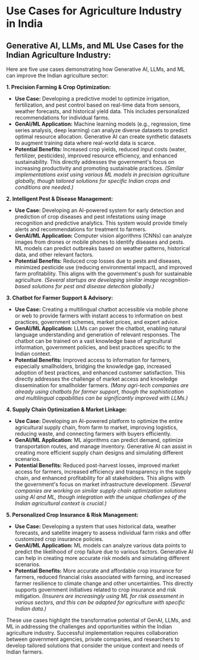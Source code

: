 # Use Cases for Agriculture Industry in India

## Generative AI, LLMs, and ML Use Cases for the Indian Agriculture Industry:

Here are five use cases demonstrating how Generative AI, LLMs, and ML can improve the Indian agriculture sector:

**1. Precision Farming & Crop Optimization:**

* **Use Case:**  Developing a predictive model to optimize irrigation, fertilization, and pest control based on real-time data from sensors, weather forecasts, and historical yield data.  This includes personalized recommendations for individual farms.
* **GenAI/ML Application:**  Machine learning models (e.g., regression, time series analysis, deep learning) can analyze diverse datasets to predict optimal resource allocation. Generative AI can create synthetic datasets to augment training data where real-world data is scarce.
* **Potential Benefits:** Increased crop yields, reduced input costs (water, fertilizer, pesticides), improved resource efficiency, and enhanced sustainability.  This directly addresses the government's focus on increasing productivity and promoting sustainable practices.  *(Similar implementations exist using various ML models in precision agriculture globally, though tailored solutions for specific Indian crops and conditions are needed.)*


**2. Intelligent Pest & Disease Management:**

* **Use Case:**  Developing an AI-powered system for early detection and prediction of crop diseases and pest infestations using image recognition and predictive analytics. This system would provide timely alerts and recommendations for treatment to farmers.
* **GenAI/ML Application:**  Computer vision algorithms (CNNs) can analyze images from drones or mobile phones to identify diseases and pests.  ML models can predict outbreaks based on weather patterns, historical data, and other relevant factors.
* **Potential Benefits:** Reduced crop losses due to pests and diseases, minimized pesticide use (reducing environmental impact), and improved farm profitability.  This aligns with the government's push for sustainable agriculture. *(Several startups are developing similar image recognition-based solutions for pest and disease detection globally.)*


**3. Chatbot for Farmer Support & Advisory:**

* **Use Case:**  Creating a multilingual chatbot accessible via mobile phone or web to provide farmers with instant access to information on best practices, government schemes, market prices, and expert advice.
* **GenAI/ML Application:**  LLMs can power the chatbot, enabling natural language understanding and generation of relevant responses.  The chatbot can be trained on a vast knowledge base of agricultural information, government policies, and best practices specific to the Indian context.
* **Potential Benefits:** Improved access to information for farmers, especially smallholders, bridging the knowledge gap, increased adoption of best practices, and enhanced customer satisfaction. This directly addresses the challenge of market access and knowledge dissemination for smallholder farmers. *(Many agri-tech companies are already using chatbots for farmer support, though the sophistication and multilingual capabilities can be significantly improved with LLMs.)*


**4. Supply Chain Optimization & Market Linkage:**

* **Use Case:**  Developing an AI-powered platform to optimize the entire agricultural supply chain, from farm to market, improving logistics, reducing waste, and connecting farmers with buyers efficiently.
* **GenAI/ML Application:**  ML algorithms can predict demand, optimize transportation routes, and manage inventory.  Generative AI can assist in creating more efficient supply chain designs and simulating different scenarios.
* **Potential Benefits:** Reduced post-harvest losses, improved market access for farmers, increased efficiency and transparency in the supply chain, and enhanced profitability for all stakeholders. This aligns with the government's focus on market infrastructure development. *(Several companies are working on similar supply chain optimization solutions using AI and ML, though integration with the unique challenges of the Indian agricultural context is crucial.)*


**5. Personalized Crop Insurance & Risk Management:**

* **Use Case:**  Developing a system that uses historical data, weather forecasts, and satellite imagery to assess individual farm risks and offer customized crop insurance policies.
* **GenAI/ML Application:**  ML models can analyze various data points to predict the likelihood of crop failure due to various factors.  Generative AI can help in creating more accurate risk models and simulating different scenarios.
* **Potential Benefits:** More accurate and affordable crop insurance for farmers, reduced financial risks associated with farming, and increased farmer resilience to climate change and other uncertainties. This directly supports government initiatives related to crop insurance and risk mitigation. *(Insurers are increasingly using ML for risk assessment in various sectors, and this can be adapted for agriculture with specific Indian data.)*


These use cases highlight the transformative potential of GenAI, LLMs, and ML in addressing the challenges and opportunities within the Indian agriculture industry.  Successful implementation requires collaboration between government agencies, private companies, and researchers to develop tailored solutions that consider the unique context and needs of Indian farmers.
